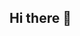## Hi there 👋

<!--
**UMCai/UMCai** is a ✨ _special_ ✨ repository because its `README.md` (this file) appears on your GitHub profile.

Here are some ideas to get you started:

- 🔭 I’m currently working on medical-related deep learning application
- 🌱 I’m currently learning huggingface, Monai
- 👯 I’m looking to collaborate on producing LLMs-related application
- 🤔 I’m looking for help with reinforcement learning and 3D models
- 💬 Ask me about medical imaging, pytorch
- 📫 How to reach me: shizhe.cai@maastrichtuniversity.nl
- 😄 Pronouns: None
- ⚡ Fun fact: cat person
-->

